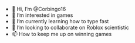 - 👋 Hi, I’m @Corbingo16
- 👀 I’m interested in games
- 🌱 I’m currently learning how to type fast
- 💞️ I’m looking to collaborate on Roblox scientistic
- 📫 How to keep me up on winning games

<!---
Corbingo16/Corbingo16 is a ✨ special ✨ repository because its `README.md` (this file) appears on your GitHub profile.
You can click the Preview link to take a look at your changes.
--->
